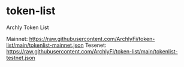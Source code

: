 # token-list
Archly Token List

Mainnet: https://raw.githubusercontent.com/ArchlyFi/token-list/main/tokenlist-mainnet.json
Tesenet: https://raw.githubusercontent.com/ArchlyFi/token-list/main/tokenlist-testnet.json